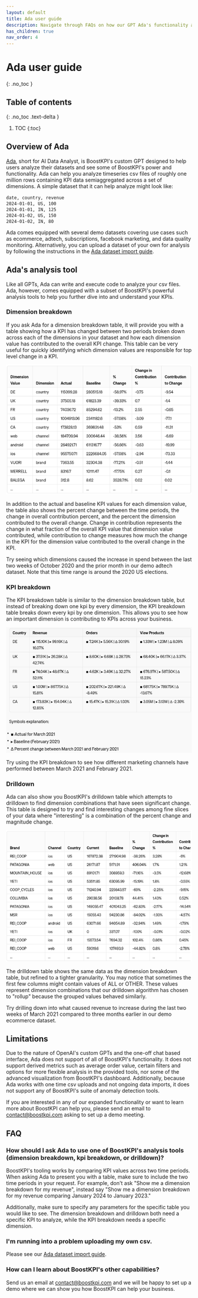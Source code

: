 ```yaml
---
layout: default
title: Ada user guide
description: Navigate through FAQs on how our GPT Ada's functionality and usage
has_children: true
nav_order: 4
---
```


# Ada user guide
{: .no_toc }

## Table of contents
{: .no_toc .text-delta }

1. TOC
{:toc}

## Overview of Ada

[Ada](https://chat.openai.com/g/g-sKhLpMfeg-ada-from-boostkpi), short for AI Data Analyst, is BoostKPI's custom GPT designed to help users analyze their datasets and see some of BoostKPI's power and functionality. Ada can help you analyze timeseries csv files of roughly one million rows containing KPI data semiaggregated across a set of dimensions. A simple dataset that it can help analyze might look like:

```
date, country, revenue
2024-01-01, US, 100
2024-01-01, IN, 125
2024-01-02, US, 150
2024-01-02, IN, 80
```

Ada comes equipped with several demo datasets covering use cases such as ecommerce, adtech, subscriptions, facebook marketing, and data quality monitoring. Alternatively, you can upload a dataset of your own for analysis by following the instructions in the [Ada dataset import guide](dataset-upload/).

## Ada's analysis tool

Like all GPTs, Ada can write and execute code to analyze your csv files. Ada, however, comes equipped with a subset of BoostKPI's powerful analysis tools to help you further dive into and understand your KPIs.

### Dimension breakdown

If you ask Ada for a dimension breakdown table, it will provide you with a table showing how a KPI has changed between two periods broken down across each of the dimensions in your dataset and how each dimension value has contributed to the overall KPI change. This table can be very useful for quickly identifying which dimension values are responsible for top level change in a KPI.

![Dimension breakdown table example](/images/ada/dimension_breakdown.png)

In addition to the actual and baseline KPI values for each dimension value, the table also shows the percent change between the time periods, the change in overall contribution percent, and the percent the dimension contributed to the overall change. Change in contribution represents the change in what fraction of the overall KPI value that dimension value contributed, while contribution to change measures how much the change in the KPI for the dimension value contributed to the overall change in the KPI.

Try seeing which dimensions caused the increase in spend between the last two weeks of October 2020 and the prior month in our demo adtech dataset. Note that this time range is around the 2020 US elections.

### KPI breakdown

The KPI breakdown table is similar to the dimension breakdown table, but instead of breaking down one kpi by every dimension, the KPI breakdown table breaks down every kpi by one dimension. This allows you to see how an important dimension is contributing to KPIs across your business.

![KPI breakdown table example](/images/ada/kpi-breakdown.png)

Try using the KPI breakdown to see how different marketing channels have performed between March 2021 and February 2021.

### Drilldown

Ada can also show you BoostKPI's drilldown table which attempts to drilldown to find dimension combinations that have seen significant change. This table is designed to try and find interesting changes among fine slices of your data where "interesting" is a combination of the percent change and magnitude change.

![Drilldown table example](/images/ada/drilldown.png)

The drilldown table shows the same data as the dimension breakdown table, but refined to a tighter granularity. You may notice that sometimes the first few columns might contain values of ALL or OTHER. These values represent dimension combinations that our drilldown algorithm has chosen to "rollup" because the grouped values behaved similarly.

Try drilling down into what caused revenue to increase during the last two weeks of March 2021 compared to three months earlier in our demo ecommerce dataset.

## Limitations

Due to the nature of OpenAI's custom GPTs and the one-off chat based interface, Ada does not support of all of BoostKPI's functionality. It does not support derived metrics such as average order value, certain filters and options for more flexible analysis in the provided tools, nor some of the advanced visualization from BoostKPI's dashboard. Additionally, because Ada works with one time csv uploads and not ongoing data imports, it does not support any of BoostKPI's suite of anomaly detection tools.

If you are interested in any of our expanded functionality or want to learn more about BoostKPI can help you, please send an email to <a href="mailto:contact@boostkpi.com">contact@boostkpi.com</a> asking to set up a demo meeting.

## FAQ

### How should I ask Ada to use one of BoostKPI's analysis tools (dimension breakdown, kpi breakdown, or drilldown)?

BoostKPI's tooling works by comparing KPI values across two time periods. When asking Ada to present you with a table, make sure to include the two time periods in your request. For example, don't ask "Show me a dimension breakdown for my revenue", instead say "Show me a dimension breakdown for my revenue comparing January 2024 to January 2023."

Additionally, make sure to specify any parameters for the specific table you would like to see. The dimension breakdown and drilldown both need a specific KPI to analyze, while the KPI breakdown needs a specific dimension.

### I'm running into a problem uploading my own csv.

Please see our [Ada dataset import guide](dataset-upload/).

### How can I learn about BoostKPI's other capabilities?

Send us an email at <a href="mailto:contact@boostkpi.com">contact@boostkpi.com</a> and we will be happy to set up a demo where we can show you how BoostKPI can help your business.
